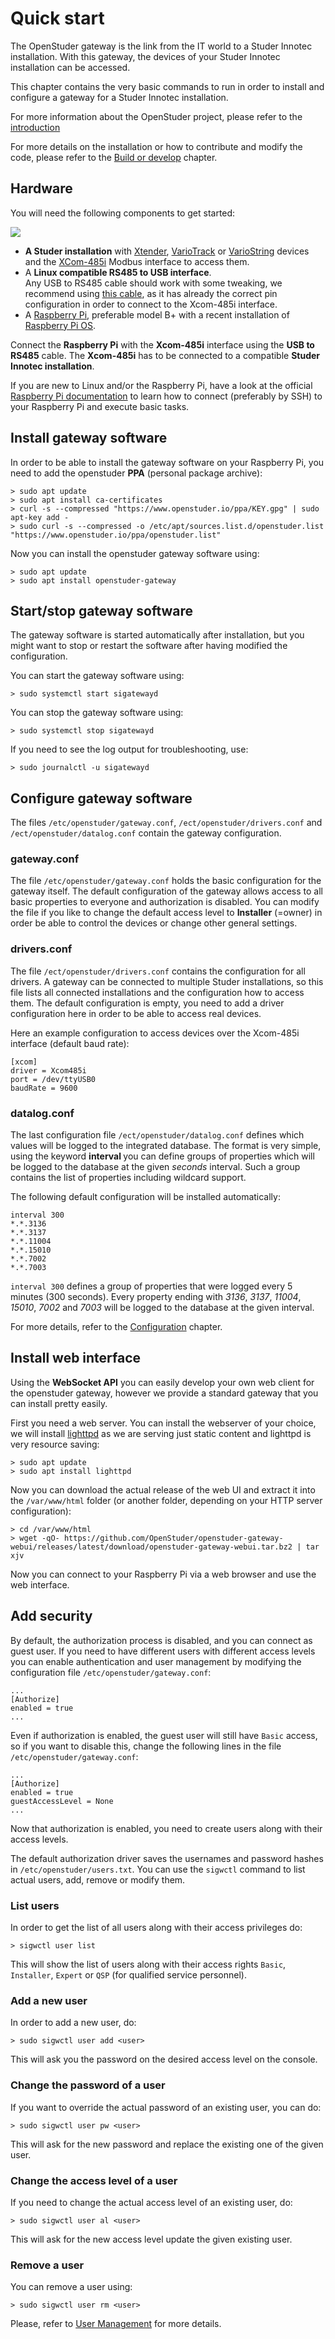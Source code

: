 # Quick start

The OpenStuder gateway is the link from the IT world to a Studer Innotec installation. With this gateway, the devices of your Studer Innotec installation can be accessed.

This chapter contains the very basic commands to run in order to install and configure a gateway for a Studer Innotec installation.

For more information about the OpenStuder project, please refer to the [introduction](gateway.md#main)

For more details on the installation or how to contribute and modify the code, please refer to the [Build or develop](gateway.md#build-or-develop) chapter.

## Hardware

You will need the following components to get started:

![](images/QuickStart01.png)

- **A Studer installation** with [Xtender](https://www.studer-innotec.com/en/products/xtender-series/), [VarioTrack](https://www.studer-innotec.com/en/products/variotrack-series/) or
  [VarioString](https://www.studer-innotec.com/en/products/variostring-series/) devices and the 
  [XCom-485i](https://www.studer-innotec.com/en/accessoires/variotrack-series/communication-module-xcom-485i-7397) Modbus interface to access them.
- A **Linux compatible RS485 to USB interface**.  
  Any USB to RS485 cable should work with some tweaking, we recommend using [this cable](https://www.euclide-innovation.com/product-category/cable-modbus-rj45-usb/), as it has already the correct pin 
  configuration in order to connect to the Xcom-485i interface.
- A [Raspberry Pi](https://www.raspberrypi.com), preferable model B+ with a recent installation of [Raspberry Pi OS](https://www.raspberrypi.com/software/).

Connect the **Raspberry Pi** with the **Xcom-485i** interface using the **USB to RS485** cable. The **Xcom-485i** has to be connected to a compatible **Studer Innotec installation**.

If you are new to Linux and/or the Raspberry Pi, have a look at the official [Raspberry Pi documentation](https://www.raspberrypi.com/documentation/computers/getting-started.html) to learn how to 
connect (preferably by SSH) to your Raspberry Pi and execute basic tasks.

## Install gateway software

In order to be able to install the gateway software on your Raspberry Pi, you need to add the openstuder **PPA** (personal package archive):

```
> sudo apt update
> sudo apt install ca-certificates
> curl -s --compressed "https://www.openstuder.io/ppa/KEY.gpg" | sudo apt-key add -
> sudo curl -s --compressed -o /etc/apt/sources.list.d/openstuder.list "https://www.openstuder.io/ppa/openstuder.list"
```

Now you can install the openstuder gateway software using:

```
> sudo apt update
> sudo apt install openstuder-gateway
```

## Start/stop gateway software

The gateway software is started automatically after installation, but you might want to stop or restart the software after having modified the configuration.

You can start the gateway software using:

```
> sudo systemctl start sigatewayd
```

You can stop the gateway software using:

```
> sudo systemctl stop sigatewayd
```

If you need to see the log output for troubleshooting, use:

```
> sudo journalctl -u sigatewayd
```

## Configure gateway software

The files `/etc/openstuder/gateway.conf`, `/ect/openstuder/drivers.conf` and `/ect/openstuder/datalog.conf` contain the gateway configuration.

### gateway.conf

The file `/etc/openstuder/gateway.conf` holds the basic configuration for the gateway itself. The default configuration of the gateway allows access to all basic properties to everyone and 
authorization is disabled. You can modify the file if you like to change the default access level to **Installer** (=owner) in order be able to control the devices or change other general 
settings.

### drivers.conf

The file `/ect/openstuder/drivers.conf` contains the configuration for all drivers. A gateway can be connected to multiple Studer installations, so this file lists all connected installations and
the configuration how to access them. The default configuration is empty, you need to add a driver configuration here in order to be able to access real devices. 

Here an example configuration to access devices over the Xcom-485i interface (default baud rate): 

```
[xcom]
driver = Xcom485i
port = /dev/ttyUSB0
baudRate = 9600
```

### datalog.conf

The last configuration file `/ect/openstuder/datalog.conf` defines which values will be logged to the integrated database. The format is very simple, using the keyword **interval <seconds>** you can
define groups of properties which will be logged to the database at the given *seconds* interval. Such a group contains the list of properties including wildcard support.

The following default configuration will be installed automatically:

```
interval 300
*.*.3136
*.*.3137
*.*.11004
*.*.15010
*.*.7002
*.*.7003
```

`interval 300` defines a group of properties that were logged every 5 minutes (300 seconds). Every property ending with *3136*, *3137*, *11004*, *15010*, *7002* and *7003* will be logged to the
database at the given interval.

For more details, refer to the [Configuration](gateway.md#configuration) chapter.

## Install web interface

Using the **WebSocket API** you can easily develop your own web client for the openstuder gateway, however we provide a standard gateway that you can install pretty easily.

First you need a web server. You can install the webserver of your choice, we will install [lighttpd](https://www.lighttpd.net) as we are serving just static content and lighttpd is very resource
saving:

```
> sudo apt update
> sudo apt install lighttpd
```

Now you can download the actual release of the web UI and extract it into the `/var/www/html` folder (or another folder, depending on your HTTP server configuration):

```
> cd /var/www/html
> wget -qO- https://github.com/OpenStuder/openstuder-gateway-webui/releases/latest/download/openstuder-gateway-webui.tar.bz2 | tar xjv
```

Now you can connect to your Raspberry Pi via a web browser and use the web interface.

## Add security

By default, the authorization process is disabled, and you can connect as guest user. If you need to have different users with different access levels you can enable authentication and user management
by modifying the configuration file `/etc/openstuder/gateway.conf`:

```
...
[Authorize]
enabled = true
...
```

Even if authorization is enabled, the guest user will still have `Basic` access, so if you want to disable this, change the following lines in the file `/etc/openstuder/gateway.conf`:

```
...
[Authorize]
enabled = true
guestAccessLevel = None
...
```

Now that authorization is enabled, you need to create users along with their access levels.

The default authorization driver saves the usernames and password hashes in `/etc/openstuder/users.txt`. You can use the `sigwctl` command to list actual users, add, remove or modify them.

### List users

In order to get the list of all users along with their access privileges do:

```
> sigwctl user list
```

This will show the list of users along with their access rights `Basic`, `Installer`, `Expert` or `QSP` (for qualified service personnel).

### Add a new user

In order to add a new user, do:

```
> sudo sigwctl user add <user>
```

This will ask you the password on the desired access level on the console.

### Change the password of a user

If you want to override the actual password of an existing user, you can do:

```
> sudo sigwctl user pw <user>
```

This will ask for the new password and replace the existing one of the given user.

### Change the access level of a user

If you need to change the actual access level of an existing user, do:

```
> sudo sigwctl user al <user>
```

This will ask for the new access level update the given existing user.

### Remove a user

You can remove a user using:

```
> sudo sigwctl user rm <user>
```

Please, refer to [User Management](gateway.md#user-management) for more details.
